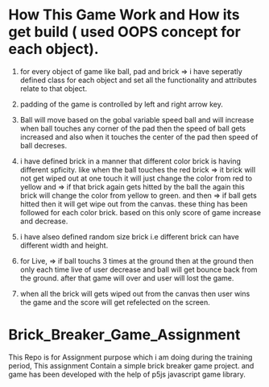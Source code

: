 # How This Game Work and How its get build ( used OOPS concept for each object).

 1. for every object of game like ball, pad and brick => i have seperatly defined class for each object and set all the functionality and attributes relate to that object.

 2. padding of the game is controlled by left and right arrow key.

 3. Ball will move based on the gobal variable speed ball and will increase when ball touches any corner of the pad then the speed of ball gets increased and also when it touches the center of the pad then speed of ball decreses.

 4. i have defined brick in a manner that different color brick is having different spficity. like when the ball touches the red brick => it brick will not get wiped out at one touch it will just change the color from red to yellow and => if that brick again gets hitted by the ball the again this brick will change the color from yellow to green. and then => if ball gets hitted then it will get wipe out from the canvas. these thing has been followed for each color brick. based on this only score of game increase and decrease.

 5. i have alseo defined random size brick i.e different brick can have different width and height.

5. for Live, => if ball touchs 3 times at the ground then at the ground then only each time live of user decrease and ball will get bounce back from the ground. after that game will over and user will lost the game.

6. when all the brick will gets wiped out from the canvas then user wins the game and the score will get refelected on the screen.


# Brick_Breaker_Game_Assignment
 This Repo is for Assignment purpose which i am doing during the training period,  This assignment Contain a simple brick breaker game project. and game has been developed with the help of p5js javascript game  library.



